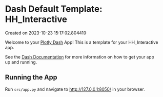 # Dash Default Template: HH_Interactive

Created on 2023-10-23 15:17:02.804410

Welcome to your [Plotly Dash](https://plotly.com/dash/) App! This is a template for your HH_Interactive app.

See the [Dash Documentation](https://dash.plotly.com/introduction) for more information on how to get your app up and running.

## Running the App

Run `src/app.py` and navigate to http://127.0.0.1:8050/ in your browser.